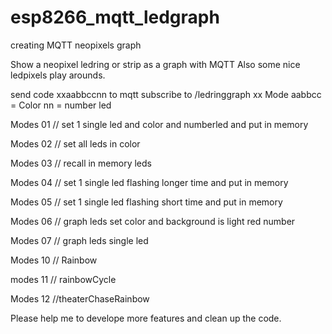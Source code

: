 # esp8266_mqtt_ledgraph
creating MQTT neopixels graph


Show a neopixel ledring or strip as a graph with MQTT
Also some nice ledpixels play arounds.

send code xxaabbccnn to mqtt subscribe to /ledringgraph
xx Mode
aabbcc = Color
nn = number led


Modes 01 // set 1 single led and color and numberled and put in memory

Modes 02 // set all leds in color

Modes 03 // recall in memory leds

Modes 04 // set 1 single led flashing longer time and put in memory

Modes 05 // set 1 single led flashing short time and put in memory

Modes 06 // graph leds set color and background is light red number

Modes 07 // graph leds single led


Modes 10 // Rainbow

modes 11 // rainbowCycle

Modes 12 //theaterChaseRainbow

Please help me to develope more features and clean up the code.
